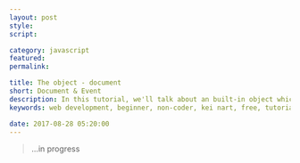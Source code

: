 ```yaml
---
layout: post
style:
script:

category: javascript
featured:
permalink:

title: The object - document
short: Document & Event
description: In this tutorial, we'll talk about an built-in object which allows manipulating HTML document; <br>And get to know how to make our webpages become interactive. <br>Let's start with the object - document.
keywords: web development, beginner, non-coder, kei nart, free, tutorial, coding, programming, code nart, javascript, object, dom, document object model, document, event

date: 2017-08-28 05:20:00
---
```


> ...in progress
